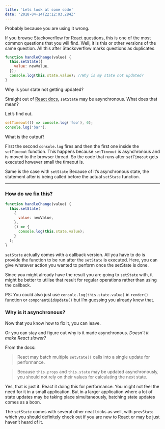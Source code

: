 ```yaml
---
title: 'Lets look at some code'
date: '2018-04-14T22:12:03.284Z'
---
```


Probably because you are using it wrong.

If you browse Stackoverflow for React questions, this is one of the most common questions that you will find. Well, it is this or other versions of the same question. All this after Stackoverflow marks questions as duplicates.

```js
function handleChange(value) {
  this.setState({
    value: newValue,
  });
  console.log(this.state.value); //Why is my state not updated?
}
```

Why is your state not getting updated?

Straight out of [React docs](https://reactjs.org/docs/state-and-lifecycle.html#state-updates-may-be-asynchronous), `setState` may be asynchronous. What does that mean?

Let’s find out.

```js
setTimeout(() => console.log('foo'), 0);
console.log('bar');
```

What is the output?

First the second `console.log` fires and then the first one inside the `setTimeout` function. This happens because `setTimeout` is asynchronous and is moved to the browser thread. So the code that runs after `setTimeout` gets executed however small the timeout is.

Same is the case with `setState` Because of it’s asynchronous state, the statement after is being called before the actual `setState` function.

---

### How do we fix this?

```js
function handleChange(value) {
  this.setState(
    {
      value: newValue,
    },
    () => {
      console.log(this.state.value);
    }
  );
}
```

`setState` actually comes with a callback version. All you have to do is provide the function to be run after the `setState` is executed. Here, you can give whatever action you wanted to perform once the setState is done.

Since you might already have the result you are going to `setState` with, it might be better to utilise that result for regular operations rather than using the callback.

PS: You could also just use `console.log(this.state.value)` in `render()` function or `componentDidUpdate()` but I’m guessing you already knew that.

### Why is it asynchronous?

Now that you know how to fix it, you can leave.

Or you can stay and figure out why is it made asynchronous. _Doesn’t it make React slower?_

From the docs:

> React may batch multiple `setState()` calls into a single update for performance.

> Because `this.props` and `this.state` may be updated asynchronously, you should not rely on their values for calculating the next state.

Yes, that is just it. React it doing this for performance. You might not feel the need for it in a small application. But in a larger application where a lot of state updates may be taking place simultaneously, batching state updates comes as a boon.

The `setState` comes with several other neat tricks as well, with `prevState` which you should definitely check out if you are new to React or may be just haven’t heard of it.
